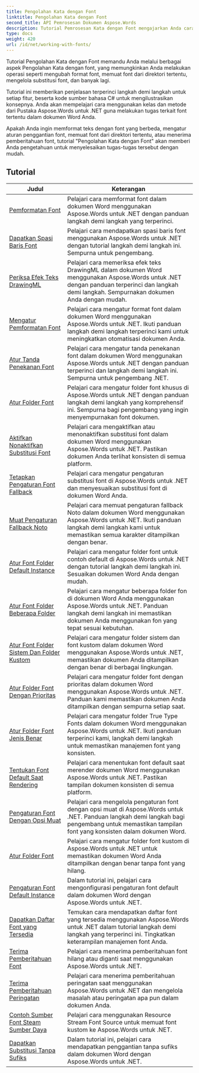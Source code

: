 ```yaml
---
title: Pengolahan Kata dengan Font
linktitle: Pengolahan Kata dengan Font
second_title: API Pemrosesan Dokumen Aspose.Words
description: Tutorial Pemrosesan Kata dengan Font mengajarkan Anda cara bekerja dengan font di Word dengan Aspose.Words untuk .NET. Pemformatan, substitusi, pemberitahuan, dan banyak lagi.
type: docs
weight: 420
url: /id/net/working-with-fonts/
---
```


Tutorial Pengolahan Kata dengan Font memandu Anda melalui berbagai aspek Pengolahan Kata dengan font, yang memungkinkan Anda melakukan operasi seperti mengubah format font, memuat font dari direktori tertentu, mengelola substitusi font, dan banyak lagi.

Tutorial ini memberikan penjelasan terperinci langkah demi langkah untuk setiap fitur, beserta kode sumber bahasa C# untuk mengilustrasikan konsepnya. Anda akan mempelajari cara menggunakan kelas dan metode dari Pustaka Aspose.Words untuk .NET guna melakukan tugas terkait font tertentu dalam dokumen Word Anda.

Apakah Anda ingin memformat teks dengan font yang berbeda, mengatur aturan penggantian font, memuat font dari direktori tertentu, atau menerima pemberitahuan font, tutorial "Pengolahan Kata dengan Font" akan memberi Anda pengetahuan untuk menyelesaikan tugas-tugas tersebut dengan mudah.

 ## Tutorial
| Judul | Keterangan |
| --- | --- |
| [Pemformatan Font](./font-formatting/) | Pelajari cara memformat font dalam dokumen Word menggunakan Aspose.Words untuk .NET dengan panduan langkah demi langkah yang terperinci. |
| [Dapatkan Spasi Baris Font](./get-font-line-spacing/) | Pelajari cara mendapatkan spasi baris font menggunakan Aspose.Words untuk .NET dengan tutorial langkah demi langkah ini. Sempurna untuk pengembang. |
| [Periksa Efek Teks DrawingML](./check-drawingml-text-effect/) | Pelajari cara memeriksa efek teks DrawingML dalam dokumen Word menggunakan Aspose.Words untuk .NET dengan panduan terperinci dan langkah demi langkah. Sempurnakan dokumen Anda dengan mudah. |
| [Mengatur Pemformatan Font](./set-font-formatting/) | Pelajari cara mengatur format font dalam dokumen Word menggunakan Aspose.Words untuk .NET. Ikuti panduan langkah demi langkah terperinci kami untuk meningkatkan otomatisasi dokumen Anda. |
| [Atur Tanda Penekanan Font](./set-font-emphasis-mark/) | Pelajari cara mengatur tanda penekanan font dalam dokumen Word menggunakan Aspose.Words untuk .NET dengan panduan terperinci dan langkah demi langkah ini. Sempurna untuk pengembang .NET. |
| [Atur Folder Font](./set-fonts-folders/) | Pelajari cara mengatur folder font khusus di Aspose.Words untuk .NET dengan panduan langkah demi langkah yang komprehensif ini. Sempurna bagi pengembang yang ingin menyempurnakan font dokumen. |
| [Aktifkan Nonaktifkan Substitusi Font](./enable-disable-font-substitution/) | Pelajari cara mengaktifkan atau menonaktifkan substitusi font dalam dokumen Word menggunakan Aspose.Words untuk .NET. Pastikan dokumen Anda terlihat konsisten di semua platform. |
| [Tetapkan Pengaturan Font Fallback](./set-font-fallback-settings/) | Pelajari cara mengatur pengaturan substitusi font di Aspose.Words untuk .NET dan menyesuaikan substitusi font di dokumen Word Anda. |
| [Muat Pengaturan Fallback Noto](./load-noto-fallback-settings/) | Pelajari cara memuat pengaturan fallback Noto dalam dokumen Word menggunakan Aspose.Words untuk .NET. Ikuti panduan langkah demi langkah kami untuk memastikan semua karakter ditampilkan dengan benar. |
| [Atur Font Folder Default Instance](./set-fonts-folders-default-instance/) | Pelajari cara mengatur folder font untuk contoh default di Aspose.Words untuk .NET dengan tutorial langkah demi langkah ini. Sesuaikan dokumen Word Anda dengan mudah. |
| [Atur Font Folder Beberapa Folder](./set-fonts-folders-multiple-folders/) | Pelajari cara mengatur beberapa folder fon di dokumen Word Anda menggunakan Aspose.Words untuk .NET. Panduan langkah demi langkah ini memastikan dokumen Anda menggunakan fon yang tepat sesuai kebutuhan. |
| [Atur Font Folder Sistem Dan Folder Kustom](./set-fonts-folders-system-and-custom-folder/) | Pelajari cara mengatur folder sistem dan font kustom dalam dokumen Word menggunakan Aspose.Words untuk .NET, memastikan dokumen Anda ditampilkan dengan benar di berbagai lingkungan. |
| [Atur Folder Font Dengan Prioritas](./set-fonts-folders-with-priority/) | Pelajari cara mengatur folder font dengan prioritas dalam dokumen Word menggunakan Aspose.Words untuk .NET. Panduan kami memastikan dokumen Anda ditampilkan dengan sempurna setiap saat. |
| [Atur Folder Font Jenis Benar](./set-true-type-fonts-folder/) | Pelajari cara mengatur folder True Type Fonts dalam dokumen Word menggunakan Aspose.Words untuk .NET. Ikuti panduan terperinci kami, langkah demi langkah untuk memastikan manajemen font yang konsisten. |
| [Tentukan Font Default Saat Rendering](./specify-default-font-when-rendering/) | Pelajari cara menentukan font default saat merender dokumen Word menggunakan Aspose.Words untuk .NET. Pastikan tampilan dokumen konsisten di semua platform. |
| [Pengaturan Font Dengan Opsi Muat](./font-settings-with-load-options/) | Pelajari cara mengelola pengaturan font dengan opsi muat di Aspose.Words untuk .NET. Panduan langkah demi langkah bagi pengembang untuk memastikan tampilan font yang konsisten dalam dokumen Word.|
| [Atur Folder Font](./set-fonts-folder/) | Pelajari cara mengatur folder font kustom di Aspose.Words untuk .NET untuk memastikan dokumen Word Anda ditampilkan dengan benar tanpa font yang hilang. |
| [Pengaturan Font Default Instance](./font-settings-default-instance/) | Dalam tutorial ini, pelajari cara mengonfigurasi pengaturan font default dalam dokumen Word dengan Aspose.Words untuk .NET. |
| [Dapatkan Daftar Font yang Tersedia](./get-list-of-available-fonts/) | Temukan cara mendapatkan daftar font yang tersedia menggunakan Aspose.Words untuk .NET dalam tutorial langkah demi langkah yang terperinci ini. Tingkatkan keterampilan manajemen font Anda. |
| [Terima Pemberitahuan Font](./receive-notifications-of-fonts/) | Pelajari cara menerima pemberitahuan font hilang atau diganti saat menggunakan Aspose.Words untuk .NET. |
| [Terima Pemberitahuan Peringatan](./receive-warning-notification/) | Pelajari cara menerima pemberitahuan peringatan saat menggunakan Aspose.Words untuk .NET dan mengelola masalah atau peringatan apa pun dalam dokumen Anda. |
| [Contoh Sumber Font Steam Sumber Daya](./resource-steam-font-source-example/) | Pelajari cara menggunakan Resource Stream Font Source untuk memuat font kustom ke Aspose.Words untuk .NET. |
| [Dapatkan Substitusi Tanpa Sufiks](./get-substitution-without-suffixes/) | Dalam tutorial ini, pelajari cara mendapatkan penggantian tanpa sufiks dalam dokumen Word dengan Aspose.Words untuk .NET. |